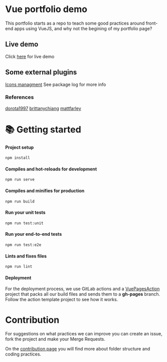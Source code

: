 # Vue portfolio demo
This portfolio starts as a repo to teach some good practices around front-end apps using VueJS, and why not the begining of my portfolio page?

## Live demo
Click [here](https://juannn91.github.io/portfolio-spa-page/) for live demo 

## Some external plugins
[Icons managment](https://icon-sets.iconify.design/?query=angular)
See package log for more info 

### References
[dorota1997](https://dorota1997.github.io/re)
[brittanychiang](https://brittanychiang.com/?ref=onepagelove)
[mattfarley](https://mattfarley.ca/)

# 📚 Getting started

#### Project setup
```
npm install
```

#### Compiles and hot-reloads for development
```
npm run serve
```

#### Compiles and minifies for production
```
npm run build
```

#### Run your unit tests
```
npm run test:unit
```

#### Run your end-to-end tests
```
npm run test:e2e
```

#### Lints and fixes files
```
npm run lint
```
#### Deployment
For the deployment process, we use GitLab actions and a [VuePagesAction](https://github.com/xRealNeon/VuePagesAction) project
that packs all our build files and sends them to a **gh-pages** branch. Follow the action template project to see how it 
works. 

# Contribution

For suggestions on what practices we can improve you can create an issue, fork the project and make your Merge Requests.

On the [contribution page](https://github.com/juannn91/portfolio-spa-page/blob/main/CONTRIBUTING.md) you will find more about folder structure and coding practices.
